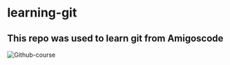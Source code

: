 # learning-git

## This repo was used to learn git from Amigoscode

![Github-course](https://user-images.githubusercontent.com/79200126/161129033-7f2f5e35-7b2c-4107-93fb-ad80a5e4f582.png)
